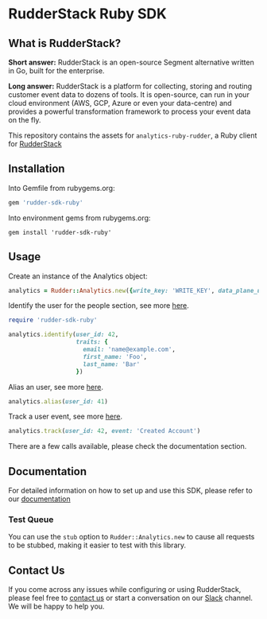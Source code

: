 # RudderStack Ruby SDK

## What is RudderStack?

**Short answer:** 
RudderStack is an open-source Segment alternative written in Go, built for the enterprise.

**Long answer:** 
RudderStack is a platform for collecting, storing and routing customer event data to dozens of tools. It is open-source, can run in your cloud environment (AWS, GCP, Azure or even your data-centre) and provides a powerful transformation framework to process your event data on the fly.

This repository contains the assets for `analytics-ruby-rudder`, a Ruby client for [RudderStack](https://rudderstack.com/)

## Installation

Into Gemfile from rubygems.org:

```ruby
gem 'rudder-sdk-ruby'
```

Into environment gems from rubygems.org:

```
gem install 'rudder-sdk-ruby'
```

## Usage

Create an instance of the Analytics object:

```ruby
analytics = Rudder::Analytics.new({write_key: 'WRITE_KEY', data_plane_url: 'DATA_PLANE_URL', ssl: <true/false depending on url>})
```

Identify the user for the people section, see more [here](https://segment.com/docs/libraries/ruby/#identify).

```ruby
require 'rudder-sdk-ruby'

analytics.identify(user_id: 42,
                   traits: {
                     email: 'name@example.com',
                     first_name: 'Foo',
                     last_name: 'Bar'
                   })
```

Alias an user, see more [here](https://segment.com/docs/libraries/ruby/#alias).

```ruby
analytics.alias(user_id: 41)
```

Track a user event, see more [here](https://segment.com/docs/libraries/ruby/#track).

```ruby
analytics.track(user_id: 42, event: 'Created Account')
```

There are a few calls available, please check the documentation section.

## Documentation

For detailed information on how to set up and use this SDK, please refer to our [documentation](https://docs.rudderstack.com/rudderstack-sdk-integration-guides/rudderstack-ruby-sdk)

### Test Queue

You can use the `stub` option to `Rudder::Analytics.new` to cause all requests to be stubbed, making it easier to test with this library.

## Contact Us
If you come across any issues while configuring or using RudderStack, please feel free to [contact us](https://rudderstack.com/contact/) or start a conversation on our [Slack](https://resources.rudderstack.com/join-rudderstack-slack) channel. We will be happy to help you.
